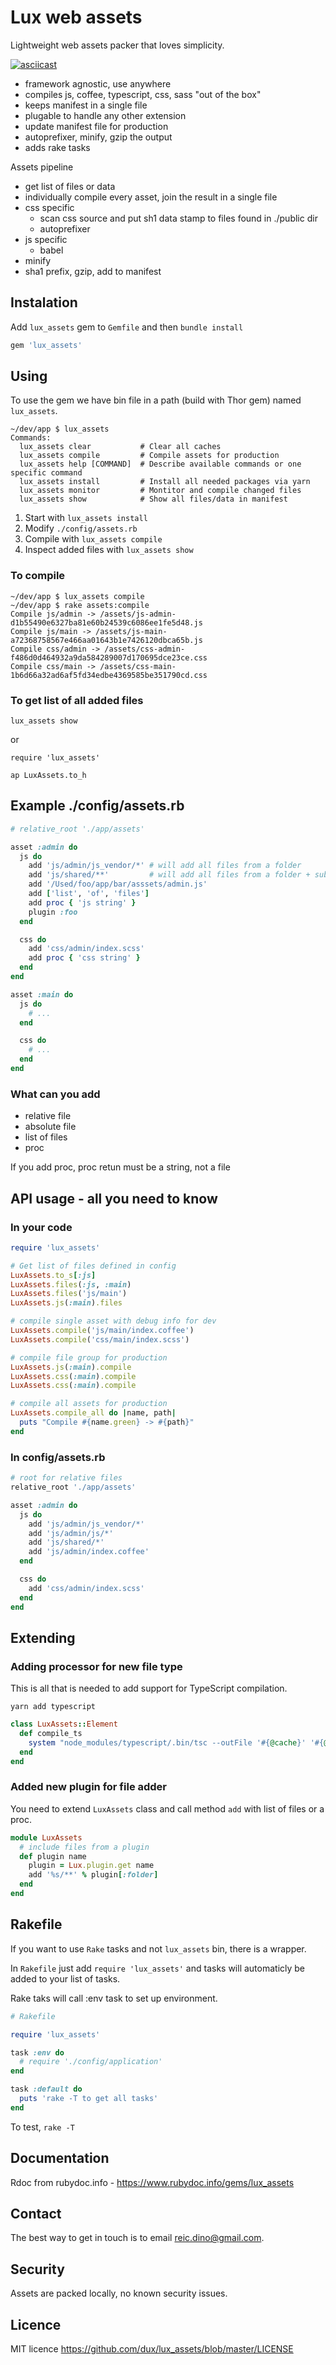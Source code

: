 # Lux web assets

Lightweight web assets packer that loves simplicity.

[![asciicast](https://asciinema.org/a/IanaNAq9CDKvUg7dweqxzhoAV.svg)](https://asciinema.org/a/IanaNAq9CDKvUg7dweqxzhoAV)

* framework agnostic, use anywhere
* compiles js, coffee, typescript, css, sass "out of the box"
* keeps manifest in a single file
* plugable to handle any other extension
* update manifest file for production
* autoprefixer, minify, gzip the output
* adds rake tasks

Assets pipeline

* get list of files or data
* individually compile every asset, join the result in a single file
* css specific
  * scan css source and put sh1 data stamp to files found in ./public dir
  * autoprefixer
* js specific
  * babel
* minify
* sha1 prefix, gzip, add to manifest


## Instalation

Add `lux_assets` gem to `Gemfile` and then `bundle install`
```ruby
gem 'lux_assets'
```

## Using

To use the gem we have bin file in a path (build with Thor gem) named `lux_assets`.

```
~/dev/app $ lux_assets
Commands:
  lux_assets clear           # Clear all caches
  lux_assets compile         # Compile assets for production
  lux_assets help [COMMAND]  # Describe available commands or one specific command
  lux_assets install         # Install all needed packages via yarn
  lux_assets monitor         # Montitor and compile changed files
  lux_assets show            # Show all files/data in manifest
```

1. Start with `lux_assets install`
2. Modify `./config/assets.rb`
3. Compile with `lux_assets compile`
4. Inspect added files with `lux_assets show`

### To compile

```
~/dev/app $ lux_assets compile
~/dev/app $ rake assets:compile
Compile js/admin -> /assets/js-admin-d1b55490e6327ba81e60b24539c6086ee1fe5d48.js
Compile js/main -> /assets/js-main-a72368758567e466aa01643b1e7426120dbca65b.js
Compile css/admin -> /assets/css-admin-f486d0d464932a9da584289007d170695dce23ce.css
Compile css/main -> /assets/css-main-1b6d66a32ad6af5fd34edbe4369585be351790cd.css
```

### To get list of all added files

`lux_assets show`

or

```
require 'lux_assets'

ap LuxAssets.to_h
```


## Example ./config/assets.rb

```ruby
# relative_root './app/assets'

asset :admin do
  js do
    add 'js/admin/js_vendor/*' # will add all files from a folder
    add 'js/shared/**'         # will add all files from a folder + subfolders
    add '/Used/foo/app/bar/asssets/admin.js'
    add ['list', 'of', 'files']
    add proc { 'js string' }
    plugin :foo
  end

  css do
    add 'css/admin/index.scss'
    add proc { 'css string' }
  end
end

asset :main do
  js do
    # ...
  end

  css do
    # ...
  end
end
```

### What can you add

* relative file
* absolute file
* list of files
* proc

If you add proc, proc retun must be a string, not a file

## API usage - all you need to know

### In your code

```ruby
require 'lux_assets'

# Get list of files defined in config
LuxAssets.to_s[:js]
LuxAssets.files(:js, :main)
LuxAssets.files('js/main')
LuxAssets.js(:main).files

# compile single asset with debug info for dev
LuxAssets.compile('js/main/index.coffee')
LuxAssets.compile('css/main/index.scss')

# compile file group for production
LuxAssets.js(:main).compile
LuxAssets.css(:main).compile
LuxAssets.css(:main).compile

# compile all assets for production
LuxAssets.compile_all do |name, path|
  puts "Compile #{name.green} -> #{path}"
end
```

### In config/assets.rb

```ruby
# root for relative files
relative_root './app/assets'

asset :admin do
  js do
    add 'js/admin/js_vendor/*'
    add 'js/admin/js/*'
    add 'js/shared/*'
    add 'js/admin/index.coffee'
  end

  css do
    add 'css/admin/index.scss'
  end
end
```

## Extending

### Adding processor for new file type

This is all that is needed to add support for TypeScript compilation.

```
yarn add typescript
```

```ruby
class LuxAssets::Element
  def compile_ts
    system "node_modules/typescript/.bin/tsc --outFile '#{@cache}' '#{@source}'"
  end
end
```

### Added new plugin for file adder

You need to extend `LuxAssets` class and call method `add` with list of files or a proc.

```ruby
module LuxAssets
  # include files from a plugin
  def plugin name
    plugin = Lux.plugin.get name
    add '%s/**' % plugin[:folder]
  end
end
```

## Rakefile

If you want to use `Rake` tasks and not `lux_assets` bin, there is a wrapper.

In `Rakefile` just add `require 'lux_assets'` and tasks will automaticly be added to your list of tasks.

Rake taks will call :env task to set up environment.

```ruby
# Rakefile

require 'lux_assets'

task :env do
  # require './config/application'
end

task :default do
  puts 'rake -T to get all tasks'
end
```

To test, `rake -T`

## Documentation

Rdoc from rubydoc.info - https://www.rubydoc.info/gems/lux_assets

## Contact

The best way to get in touch is to email reic.dino@gmail.com.

## Security

Assets are packed locally, no known security issues.

## Licence

MIT licence https://github.com/dux/lux_assets/blob/master/LICENSE
